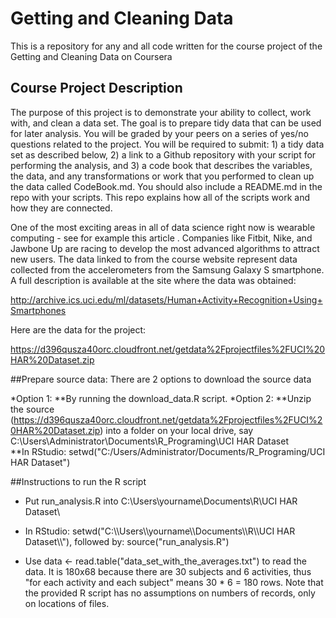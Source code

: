 Getting and Cleaning Data
=========================

This is a repository for any and all code written for the course project of the Getting and Cleaning Data on Coursera

## Course Project Description
The purpose of this project is to demonstrate your ability to collect, work with, and clean a data set. The goal is to prepare tidy data that can be used for later analysis. You will be graded by your peers on a series of yes/no questions related to the project. You will be required to submit: 1) a tidy data set as described below, 2) a link to a Github repository with your script for performing the analysis, and 3) a code book that describes the variables, the data, and any transformations or work that you performed to clean up the data called CodeBook.md. You should also include a README.md in the repo with your scripts. This repo explains how all of the scripts work and how they are connected.  

One of the most exciting areas in all of data science right now is wearable computing - see for example this article . Companies like Fitbit, Nike, and Jawbone Up are racing to develop the most advanced algorithms to attract new users. The data linked to from the course website represent data collected from the accelerometers from the Samsung Galaxy S smartphone. A full description is available at the site where the data was obtained: 

http://archive.ics.uci.edu/ml/datasets/Human+Activity+Recognition+Using+Smartphones 

Here are the data for the project: 

https://d396qusza40orc.cloudfront.net/getdata%2Fprojectfiles%2FUCI%20HAR%20Dataset.zip 

##Prepare source data:
There are 2 options to download the source data

*Option 1: 
**By running the download_data.R script.
*Option 2: 
**Unzip the source (https://d396qusza40orc.cloudfront.net/getdata%2Fprojectfiles%2FUCI%20HAR%20Dataset.zip) into a folder on your local drive, say C:\Users\Administrator\Documents\R_Programing\UCI HAR Dataset\
**In RStudio: setwd("C:/Users/Administrator/Documents/R_Programing/UCI HAR Dataset")

##Instructions to run the R script



* Put run_analysis.R into C:\Users\yourname\Documents\R\UCI HAR Dataset\

* In RStudio: setwd("C:\\\\Users\\\\yourname\\\\Documents\\\\R\\\\UCI HAR Dataset\\\\"), followed by: source("run_analysis.R")

* Use data <- read.table("data_set_with_the_averages.txt") to read the data. It is 180x68 because there are 30 subjects and 6 activities, thus "for each activity and each subject" means 30 * 6 = 180 rows. Note that the provided R script has no assumptions on numbers of records, only on locations of files.
